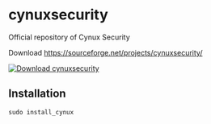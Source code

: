 # cynuxsecurity
Official repository of Cynux Security

Download <https://sourceforge.net/projects/cynuxsecurity/>

[![Download cynuxsecurity](https://a.fsdn.com/con/app/sf-download-button)](https://sourceforge.net/projects/cynuxsecurity/files/latest/download) </br>

## Installation  
```sudo install_cynux```
